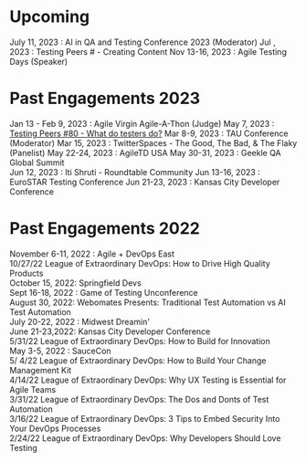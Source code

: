# Upcoming
July 11, 2023 : AI in QA and Testing Conference 2023 (Moderator)
Jul , 2023 : Testing Peers #  - Creating Content
Nov 13-16, 2023 : Agile Testing Days (Speaker) 


# Past Engagements 2023
Jan 13 - Feb 9, 2023 : Agile Virgin Agile-A-Thon (Judge)
May 7, 2023 : [Testing Peers #80 - What do testers do?](https://testingpeers.com/?p=6442)
Mar 8-9, 2023 : TAU Conference (Moderator)
Mar 15, 2023 : TwitterSpaces - The Good, The Bad, & The Flaky (Panelist)
May 22-24, 2023 : AgileTD USA
May 30-31, 2023 : Geekle QA Global Summit  
Jun 12, 2023 : Iti Shruti - Roundtable Community 
Jun 13-16, 2023 : EuroSTAR Testing Conference 
Jun 21-23, 2023 : Kansas City Developer Conference


# Past Engagements 2022  
November 6-11, 2022 : Agile + DevOps East  
10/27/22 League of Extraordinary DevOps: How to Drive High Quality Products    
October 15, 2022: Springfield Devs    
Sept 16-18, 2022 : Game of Testing Unconference  
August 30, 2022: Webomates Presents: Traditional Test Automation vs AI Test Automation  
July 20-22, 2022 : Midwest Dreamin'   
June 21-23,2022: Kansas City Developer Conference  
5/31/22 League of Extraordinary DevOps: How to Build for Innovation  
May 3-5, 2022 : SauceCon  
5/ 4/22 League of Extraordinary DevOps: How to Build Your Change Management Kit  
4/14/22 League of Extraordinary DevOps: Why UX Testing is Essential for Agile Teams  
3/31/22 League of Extraordinary DevOps: The Dos and Donts of Test Automation              
3/16/22 League of Extraordinary DevOps: 3 Tips to Embed Security Into Your DevOps Processes  
2/24/22 League of Extraordinary DevOps: Why Developers Should Love Testing  

